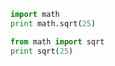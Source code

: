 
```python
import math
print math.sqrt(25)
```



```python
from math import sqrt
print sqrt(25)
```

